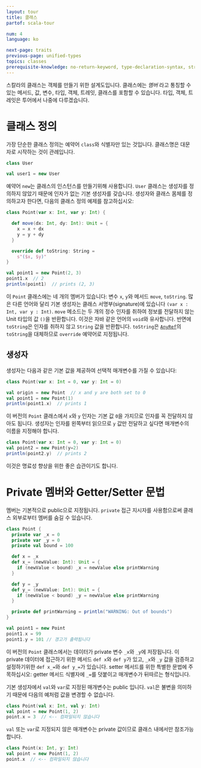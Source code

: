 ```yaml
---
layout: tour
title: 클래스
partof: scala-tour

num: 4
language: ko

next-page: traits
previous-page: unified-types
topics: classes
prerequisite-knowledge: no-return-keyword, type-declaration-syntax, string-interpolation, procedures
---
```


스칼라의 클래스는 객체를 만들기 위한 설계도입니다. 클래스에는 _멤버_ 라고 통칭할 수 있는 메서드, 값, 변수, 타입, 객체, 트레잇, 클래스를 포함할 수 있습니다. 타입, 객체, 트레잇은 투어에서 나중에 다루겠습니다. 

# 클래스 정의
가장 단순한 클래스 정의는 예약어 `class`와 식별자만 있는 것입니다. 클래스명은 대문자로 시작하는 것이 관례입니다.
```scala mdoc
class User

val user1 = new User
```
예약어 `new`는 클래스의 인스턴스를 만들기위해 사용합니다. `User` 클래스는 생성자를 정의하지 않았기 때문에 인자가 없는 기본 생성자를 갖습니다. 생성자와 클래스 몸체를 정의하고자 한다면, 다음의 클래스 정의 예제를 참고하십시오:

```scala mdoc
class Point(var x: Int, var y: Int) {

  def move(dx: Int, dy: Int): Unit = {
    x = x + dx
    y = y + dy
  }

  override def toString: String =
    s"($x, $y)"
}

val point1 = new Point(2, 3)
point1.x  // 2
println(point1)  // prints (2, 3)
```

이 `Point` 클래스에는 네 개의 멤버가 있습니다: 변수 `x`, `y`와 메서드 `move`, `toString`. 많은 다른 언어와 달리 기본 생성자는 클래스 서명부(signature)에 있습니다 `(var x : Int, var y : Int)`. `move` 메소드는 두 개의 정수 인자를 취하여 정보를 전달하지 않는 Unit 타입의 값 `()`을 반환합니다. 이것은 자바 같은 언어의 `void`와 유사합니다. 반면에 `toString`은 인자를 취하지 않고 `String` 값을 반환합니다. `toString`은 [`AnyRef`](unified-types.html)의 `toString`을 대체하므로 `override` 예약어로 지정됩니다.

## 생성자

생성자는 다음과 같은 기본 값을 제공하여 선택적 매개변수를 가질 수 있습니다:

```scala mdoc:nest
class Point(var x: Int = 0, var y: Int = 0)

val origin = new Point  // x and y are both set to 0
val point1 = new Point(1)
println(point1.x)  // prints 1

```

이 버전의 `Point` 클래스에서 `x`와 `y` 인자는 기본 값 `0`을 가지므로 인자를 꼭 전달하지 않아도 됩니다. 생성자는 인자를 왼쪽부터 읽으므로 `y` 값만 전달하고 싶다면 매개변수의 이름을 지정해야 합니다.
```scala mdoc:nest
class Point(var x: Int = 0, var y: Int = 0)
val point2 = new Point(y=2)
println(point2.y)  // prints 2
```

이것은 명료성 향상을 위한 좋은 습관이기도 합니다.

# Private 멤버와 Getter/Setter 문법
멤버는 기본적으로 public으로 지정됩니다. `private` 접근 지시자를 사용함으로써 클래스 외부로부터 멤버를 숨길 수 있습니다.
```scala mdoc:nest
class Point {
  private var _x = 0
  private var _y = 0
  private val bound = 100

  def x = _x
  def x_= (newValue: Int): Unit = {
    if (newValue < bound) _x = newValue else printWarning
  }

  def y = _y
  def y_= (newValue: Int): Unit = {
    if (newValue < bound) _y = newValue else printWarning
  }

  private def printWarning = println("WARNING: Out of bounds")
}

val point1 = new Point
point1.x = 99
point1.y = 101 // 경고가 출력됩니다
```
이 버전의 `Point` 클래스에서는 데이터가 private 변수 `_x`와 `_y`에 저장됩니다. 이 private 데이터에 접근하기 위한 메서드 `def x`와 `def y`가 있고, `_x`와 `_y` 값을 검증하고 설정하기위한 `def x_=`와 `def y_=`가 있습니다. setter 메서드를 위한 특별한 문법에 주목하십시오: getter 메서드 식별자에 `_=`를 덧붙이고 매개변수가 뒤따르는 형식입니다.

기본 생성자에서 `val`와 `var`로 지정된 매개변수는 public 입니다. `val`은 불변을 의미하기 때문에 다음의 예처럼 값을 변경할 수 없습니다.
```scala mdoc:fail
class Point(val x: Int, val y: Int)
val point = new Point(1, 2)
point.x = 3  // <-- 컴파일되지 않습니다
```

`val` 또는 `var`로 지정되지 않은 매개변수는 private 값이므로 클래스 내에서만 참조가능합니다. 
```scala mdoc:fail
class Point(x: Int, y: Int)
val point = new Point(1, 2)
point.x  // <-- 컴파일되지 않습니다
```
